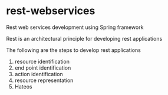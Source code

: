 # rest-webservices
Rest web services development using Spring framework


Rest is an architectural principle for developing rest applications

The following are the steps to develop rest applications

1. resource identification
2.  end point identification
3.  action identification
3. resource representation
4. Hateos
